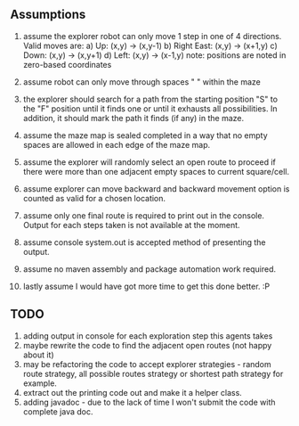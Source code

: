 ## Assumptions
1) assume the explorer robot can only move 1 step in one of 4 directions. Valid moves are:
    a) Up: (x,y) -> (x,y-1)
    b) Right East: (x,y) -> (x+1,y)
    c) Down: (x,y) -> (x,y+1)
    d) Left: (x,y) -> (x-1,y)
    note: positions are noted in zero-based coordinates

2) assume robot can only move through spaces " " within the maze
3) the explorer should search for a path from the starting position "S" to the "F" position until it finds one or until it exhausts all possibilities. 
In addition, it should mark the path it finds (if any) in the maze.
4) assume the maze map is sealed completed in a way that no empty spaces are allowed in each edge of the maze map.
5) assume the explorer will randomly select an open route to proceed if there were more than one adjacent empty spaces to current square/cell.
6) assume explorer can move backward and backward movement option is counted as valid for a chosen location.
7) assume only one final route is required to print out in the console. Output for each steps taken is not available at the moment.
8) assume console system.out is accepted method of presenting the output.
9) assume no maven assembly and package automation work required.
10) lastly assume I would have got more time to get this done better. :P

## TODO
1) adding output in console for each exploration step this agents takes
2) maybe rewrite the code to find the adjacent open routes (not happy about it)
3) may be refactoring the code to accept explorer strategies - random route strategy, all possible routes strategy or shortest path strategy for example.
4) extract out the printing code out and make it a helper class.
5) adding javadoc - due to the lack of time I won't submit the code with complete java doc.